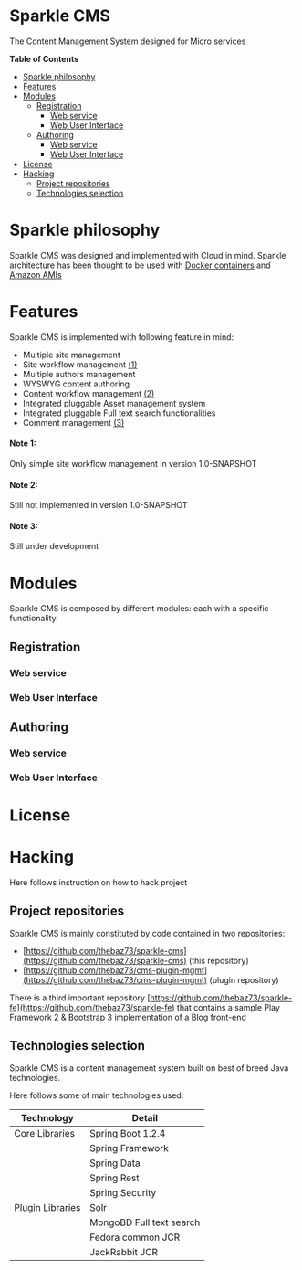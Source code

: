 # Sparkle CMS
The Content Management System designed for Micro services

**Table of Contents**

- [Sparkle philosophy](#sparkle-philosophy)
- [Features](#features)
- [Modules](#modules)
	- [Registration](#registration)
		- [Web service](#web-service)
		- [Web User Interface](#web-user-interface)
	- [Authoring](#authoring)
		- [Web service](#web-service)
		- [Web User Interface](#web-user-interface)
- [License](#license)
- [Hacking](#hacking)
	- [Project repositories](#project-repositories)
	- [Technologies selection](#technologies-selection)

# Sparkle philosophy
Sparkle CMS was designed and implemented with Cloud in mind. Sparkle architecture has been thought to be used with [Docker containers](https://www.docker.com/) and [Amazon AMIs](http://docs.aws.amazon.com/AWSEC2/latest/UserGuide/AMIs.html)

# Features
Sparkle CMS is implemented with following feature in mind:

 * Multiple site management
 * Site workflow management [(1)](#note-1)
 * Multiple authors management
 * WYSWYG content authoring
 * Content workflow management [(2)](#note-2)
 * Integrated pluggable Asset management system
 * Integrated pluggable Full text search functionalities
 * Comment management [(3)](#note-3)

#### Note 1: 
Only simple site workflow management in version 1.0-SNAPSHOT
#### Note 2: 
Still not implemented in version 1.0-SNAPSHOT
#### Note 3: 
Still under development

# Modules
Sparkle CMS is composed by different modules: each with a specific functionality.

## Registration

### Web service

### Web User Interface

## Authoring

### Web service

### Web User Interface


# License

# Hacking
Here follows instruction on how to hack project

## Project repositories
Sparkle CMS is mainly constituted by code contained in two repositories:

 - [https://github.com/thebaz73/sparkle-cms](https://github.com/thebaz73/sparkle-cms) (this repository)
 - [https://github.com/thebaz73/cms-plugin-mgmt](https://github.com/thebaz73/cms-plugin-mgmt) (plugin repository)
  
There is a third important repository [https://github.com/thebaz73/sparkle-fe](https://github.com/thebaz73/sparkle-fe) that contains a sample Play Framework 2 & Bootstrap 3 implementation of a Blog front-end


## Technologies selection
Sparkle CMS is a content management system built on best of breed Java technologies.

Here follows some of main technologies used:

| Technology     | Detail            |
|----------------|-------------------|
| Core Libraries | Spring Boot 1.2.4 |
|                | Spring Framework |
|                | Spring Data |
|                | Spring Rest |
|                | Spring Security |
|Plugin Libraries| Solr |
|                | MongoBD Full text search |
|                | Fedora common JCR |
|                | JackRabbit JCR |
